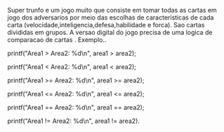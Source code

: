 
 
Super trunfo e um jogo muito que consiste em tomar todas as cartas em jogo dos adversarios por meio das escolhas de caracteristicas 
de cada carta (velocidade,inteligencia,defesa,habilidade e forca).
Sao cartas divididas em grupos.
A versao digital do jogo precisa de uma logica de comparacao de cartas .
Exemplo..

printf("Area1 > Area2: %d\n", area1 > area2); 

printf("Area1 < Area2: %d\n", area1 < area2); 

printf("Area1 >= Area2: %d\n", area1 >= area2); 

printf("Area1 <= Area2: %d\n", area1 <= area2); 

printf("Area1 == Area2: %d\n", area1 == area2); 

printf("Area1 != Area2: %d\n", area1 != area2).

